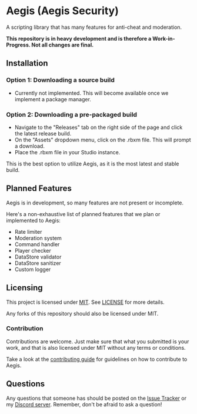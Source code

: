 # Aegis (Aegis Security)
A scripting library that has many features for anti-cheat and moderation.

**This repository is in heavy development and is therefore a Work-in-Progress. Not all changes are final.**

## Installation

### Option 1: Downloading a source build
* Currently not implemented. This will become available once we implement a package manager.

### Option 2: Downloading a pre-packaged build
* Navigate to the "Releases" tab on the right side of the page and click the latest release build.
* On the "Assets" dropdown menu, click on the .rbxm file. This will prompt a download.
* Place the .rbxm file in your Studio instance.

This is the best option to utilize Aegis, as it is the most latest and stable build.

## Planned Features
Aegis is in development, so many features are not present or incomplete. 

Here's a non-exhaustive list of planned features that we plan or implemented to Aegis:
* Rate limiter
* Moderation system
* Command handler
* Player checker
* DataStore validator
* DataStore sanitizer
* Custom logger

## Licensing
This project is licensed under [MIT](http://opensource.org/licenses/MIT). See [LICENSE](LICENSE) for more details.

Any forks of this repository should also be licensed under MIT.

### Contribution
Contributions are welcome. Just make sure that what you submitted is your work, and that is also licensed under MIT without any terms or conditions.

Take a look at the [contributing guide](CONTRIBUTING.md) for guidelines on how to contribute to Aegis.

## Questions
Any questions that someone has should be posted on the [Issue Tracker](https://github.com/Bazalbuilder/Aegis/issues) or my [Discord server](https://discord.gg/asCWGUfJMj). Remember, don't be afraid to ask a question!